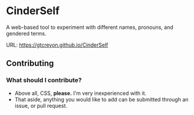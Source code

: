 # CinderSelf
A web-based tool to experiment with different names, pronouns, and gendered terms.

URL: https://gtcreyon.github.io/CinderSelf

## Contributing

### What should I contribute?
- Above all, CSS, **please.** I'm very inexperienced with it.
- That aside, anything you would like to add can be submitted through an issue, or pull request.
